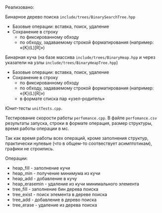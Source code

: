 Реализовано:

Бинарное дерево поиска `include/trees/BinarySearchTree.hpp`

- Базовые операции: вставка, поиск, удаление
- Сохранение в строку
	- по фиксированному обходу
	- по обходу, задаваемому строкой форматирования (например: «{K}(L)[R]»)

Бинарная куча (на базе массива `include/trees/BinaryHeap.hpp` и через указатели на узлы `include/trees/BinaryHeapTree.hpp`)

- Базовые операции: вставка, поиск, удаление
- Сохранение в строку
	- по фиксированному обходу
	- по обходу, задаваемому строкой форматирования (например: «{K}(L)[R]»)
	- в формате списка пар «узел-родитель»

Юнит-тесты `unitTests.cpp`.

Тестирование скорости работы `perfomance.cpp`.
В файле `perfomance.csv` результаты запуска, строки в формате операция, размер структуры, время работы операции в мс.

Так как время работы всех операций, кроме заполнения структур,
практически нулевые (что в общем-то соотвествует асимптотикам), графики не строились.

Операции:

- heap_fill - заполнение кучи
- heap_min - получение минимума из кучи
- heap_add - добавление в кучу
- heap_erasemin - удаление из кучи минимального элемента
- tree_fill - заполнение бин дерева поиска
- tree_exist - поиск элемента в дереве поиска
- tree_add - добавление в дерево поиска
- tree_erase - удаление из дерева поиска